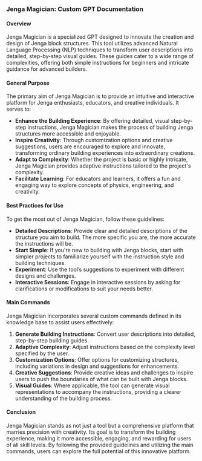 ### Jenga Magician: Custom GPT Documentation

#### Overview

Jenga Magician is a specialized GPT designed to innovate the creation and design of Jenga block structures. This tool utilizes advanced Natural Language Processing (NLP) techniques to transform user descriptions into detailed, step-by-step visual guides. These guides cater to a wide range of complexities, offering both simple instructions for beginners and intricate guidance for advanced builders.

#### General Purpose

The primary aim of Jenga Magician is to provide an intuitive and interactive platform for Jenga enthusiasts, educators, and creative individuals. It serves to:

- **Enhance the Building Experience**: By offering detailed, visual step-by-step instructions, Jenga Magician makes the process of building Jenga structures more accessible and enjoyable.
- **Inspire Creativity**: Through customization options and creative suggestions, users are encouraged to explore and innovate, transforming ordinary building experiences into extraordinary creations.
- **Adapt to Complexity**: Whether the project is basic or highly intricate, Jenga Magician provides adaptive instructions tailored to the project's complexity.
- **Facilitate Learning**: For educators and learners, it offers a fun and engaging way to explore concepts of physics, engineering, and creativity.

#### Best Practices for Use

To get the most out of Jenga Magician, follow these guidelines:

- **Detailed Descriptions**: Provide clear and detailed descriptions of the structure you aim to build. The more specific you are, the more accurate the instructions will be.
- **Start Simple**: If you're new to building with Jenga blocks, start with simpler projects to familiarize yourself with the instruction style and building techniques.
- **Experiment**: Use the tool’s suggestions to experiment with different designs and challenges.
- **Interactive Sessions**: Engage in interactive sessions by asking for clarifications or modifications to suit your needs better.

#### Main Commands

Jenga Magician incorporates several custom commands defined in its knowledge base to assist users effectively:

1. **Generate Building Instructions**: Convert user descriptions into detailed, step-by-step building guides.
2. **Adaptive Complexity**: Adjust instructions based on the complexity level specified by the user.
3. **Customization Options**: Offer options for customizing structures, including variations in design and suggestions for enhancements.
4. **Creative Suggestions**: Provide creative ideas and challenges to inspire users to push the boundaries of what can be built with Jenga blocks.
5. **Visual Guides**: Where applicable, the tool can generate visual representations to accompany the instructions, providing a clearer understanding of the building process.

#### Conclusion

Jenga Magician stands as not just a tool but a comprehensive platform that marries precision with creativity. Its goal is to transform the building experience, making it more accessible, engaging, and rewarding for users of all skill levels. By following the provided guidelines and utilizing the main commands, users can explore the full potential of this innovative platform.